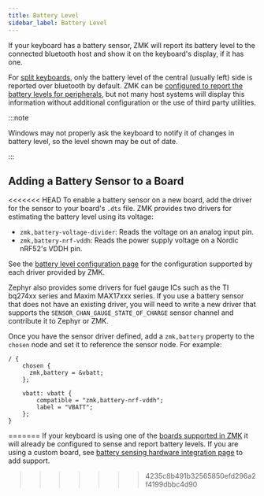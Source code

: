 ```yaml
---
title: Battery Level
sidebar_label: Battery Level
---
```


If your keyboard has a battery sensor, ZMK will report its battery level to the connected bluetooth host and show it on the keyboard's display, if it has one.

For [split keyboards](split-keyboards.md), only the battery level of the central (usually left) side is reported over bluetooth by default. ZMK can be [configured to report the battery levels for peripherals](../config/battery.md#peripheral-battery-monitoring), but not many host systems will display this information without additional configuration or the use of third party utilities.

:::note

Windows may not properly ask the keyboard to notify it of changes in battery level, so the level shown may be out of date.

:::

## Adding a Battery Sensor to a Board

<<<<<<< HEAD
To enable a battery sensor on a new board, add the driver for the sensor to your board's `.dts` file. ZMK provides two drivers for estimating the battery level using its voltage:

- `zmk,battery-voltage-divider`: Reads the voltage on an analog input pin.
- `zmk,battery-nrf-vddh`: Reads the power supply voltage on a Nordic nRF52's VDDH pin.

See the [battery level configuration page](../config/battery.md) for the configuration supported by each driver provided by ZMK.

Zephyr also provides some drivers for fuel gauge ICs such as the TI bq274xx series and Maxim MAX17xxx series. If you use a battery sensor that does not have an existing driver, you will need to write a new driver that supports the `SENSOR_CHAN_GAUGE_STATE_OF_CHARGE` sensor channel and contribute it to Zephyr or ZMK.

Once you have the sensor driver defined, add a `zmk,battery` property to the `chosen` node and set it to reference the sensor node. For example:

```dts
/ {
    chosen {
      zmk,battery = &vbatt;
    };

    vbatt: vbatt {
        compatible = "zmk,battery-nrf-vddh";
        label = "VBATT";
    };
}
```
=======
If your keyboard is using one of the [boards supported in ZMK](../hardware.mdx) it will already be configured to sense and report battery levels.
If you are using a custom board, see [battery sensing hardware integration page](../development/hardware-integration/battery.md) to add support.
>>>>>>> 4235c8b491b32565850efd296a2f4199dbbc4d90
